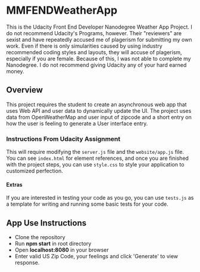 # MMFENDWeatherApp
 This is the Udacity Front End Developer Nanodegree Weather App Project. I do not recommend Udacity's Programs, however. Their "reviewers" are sexist and have repeatedly accused me of plagerism for submitting my own work. Even if there is only simularities caused by using industry recommended coding styles and layouts, they will accuse of plagerism, especially if you are female. Because of this, I was not able to complete my Nanodegree. I do not recommend giving Udacity any of your hard earned money.


## Overview
This project requires the student to create an asynchronous web app that uses Web API and user data to dynamically update the UI. The project uses data from OpenWeatherMap and user input of zipcode and a short entry on how the user is feeling to generate a User interface entry.


### Instructions From Udacity Assignment
This will require modifying the `server.js` file and the `website/app.js` file. You can see `index.html` for element references, and once you are finished with the project steps, you can use `style.css` to style your application to customized perfection.

#### Extras
If you are interested in testing your code as you go, you can use `tests.js` as a template for writing and running some basic tests for your code.

## App Use Instructions
* Clone the repository   
* Run <b>npm start</b> in root directory
* Open <b>localhost:8080</b> in your browser
* Enter valid US Zip Code, your feelings and click 'Generate' to view response.
